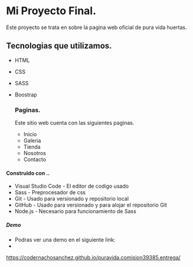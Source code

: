 # Mi Proyecto Final.

Este proyecto se trata en sobre la pagina web oficial de pura vida huertas.

## Tecnologias que utilizamos.

- HTML
- CSS
- SASS
- Boostrap

  ### Paginas.

  Este sitio web cuenta con las siguientes paginas.

  - Inicio
  - Galeria
  - Tienda
  - Nosotros
  - Contacto

#### Construido con ..

- Visual Studio Code - El editor de codigo usado
- Sass - Preprocesador de css
- Git - Usado para versionado y repositorio local
- GitHub - Usado para versionado y para alojar el repositorio Git
- Node.js - Necesario para funcionamiento de Sass

##### Demo

- Podras ver una demo en el siguiente link:
- 
https://codernachosanchez.github.io/puravida.comision39385.entrega/
